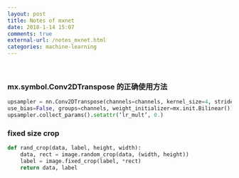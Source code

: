 ```yaml
---
layout: post
title: Notes of mxnet
date: 2018-1-14 15:07
comments: true
external-url: /notes_mxnet.html
categories: machine-learning
---
```

<br>

### mx.symbol.Conv2DTranspose 的正确使用方法

```python
upsampler = nn.Conv2DTranspose(channels=channels, kernel_size=4, strides=2, padding=1,
use_bias=False, groups=channels, weight_initializer=mx.init.Bilinear())
upsampler.collect_params().setattr(‘lr_mult’, 0.)
```

### fixed size crop
```python
def rand_crop(data, label, height, width):
    data, rect = image.random_crop(data, (width, height))
    label = image.fixed_crop(label, *rect)
    return data, label
```


